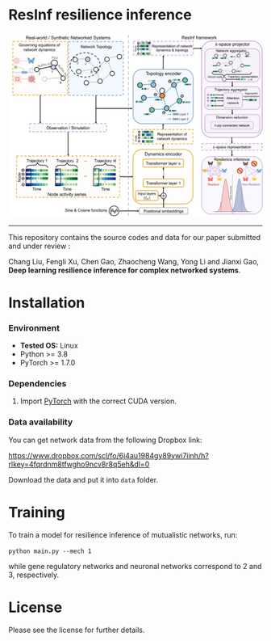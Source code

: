 # ResInf resilience inference

![Model](imgs/ResInf-1.png) 

---

This repository contains the source codes and data for our paper submitted and under review :

Chang Liu, Fengli Xu, Chen Gao, Zhaocheng Wang, Yong Li and Jianxi Gao, **Deep learning resilience inference for complex networked systems**.


# Installation

### Environment

- **Tested OS:** Linux
- Python >= 3.8
- PyTorch >= 1.7.0

### Dependencies

1. Import [PyTorch](https://pytorch.org) with the correct CUDA version.

### Data availability

You can get network data from the following Dropbox link: 

https://www.dropbox.com/scl/fo/6j4au1984gy89ywi7iinh/h?rlkey=4fqrdnm8tfwgho9ncv8r8q5eh&dl=0

Download the data and put it into `data` folder.

# Training 

To train a model for resilience inference of mutualistic networks, run:

`python main.py --mech 1`

while gene regulatory networks and neuronal networks correspond to 2 and 3, respectively.

# License

Please see the license for further details.
